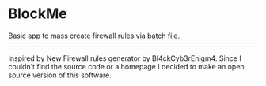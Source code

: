 # BlockMe
Basic app to mass create firewall rules via batch file.

- - - 
Inspired by New Firewall rules generator by Bl4ckCyb3rEnigm4. Since I couldn't find the source code or a homepage I decided to make an open source version of this software.
